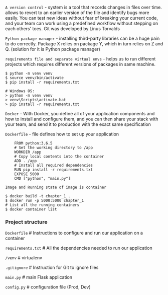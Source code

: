 `A version control` -  system is a tool that records changes in files over time. allows to
revert to an earlier version of the file and identify bugs more easily. You can test new ideas
without fear of breaking your current code, and your team can work using a predefined
workflow without stepping on each others' toes. Git was developed by Linus Torvalds

`Python package manager` - installing third-party libraries can be a huge pain to do correctly. Package X relies on package Y, which in turn relies on Z and Q. (solution for it is Python package manager)

`requirements file and separate virtual envs` - helps us to run different projects which requires different versions of packages in same machine.

    $ python -m venv venv
    $ source venv/bin/activate
    $ pip install -r requirements.txt

    # Windows OS:
    > python -m venv venv
    > venv\Scripts\activate.bat
    > pip install -r requirements.txt


`Docker` - With Docker, you define all of your application components and how to install
and configure them, and you can then share your stack with your team, and send it to
production with the exact same specification

`Dockerfile` - file defines how to set up your application

        FROM python:3.6.5
        # Set the working directory to /app
        WORKDIR /app
        # Copy local contents into the container
        ADD . /app
        # Install all required dependencies
        RUN pip install -r requirements.txt
        EXPOSE 5000
        CMD ["python", "main.py"]

`Image and Running state of image is container` 

    $ docker build -t chapter_1 .
    $ docker run -p 5000:5000 chapter_1
    # List all the running containers
    $ docker container list

### Project structure

`Dockerfile` # Instructions to configure and run our application on a
container

`requirements.txt` # All the dependencies needed to run our application

`/venv` # virtualenv

`.gitignore` # Instruction for Git to ignore files

`main.py` # main Flask application

`config.py` # configuration file (Prod, Dev)